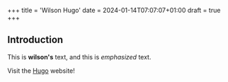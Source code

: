 +++
title = 'Wilson Hugo'
date = 2024-01-14T07:07:07+01:00
draft = true
+++
## Introduction

This is **wilson's** text, and this is *emphasized* text.

Visit the [Hugo](https://gohugo.io) website!